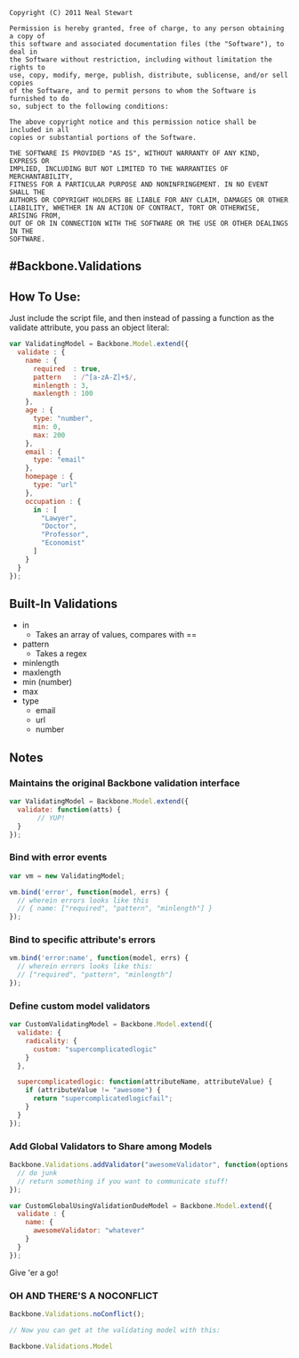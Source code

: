 ```
Copyright (C) 2011 Neal Stewart 

Permission is hereby granted, free of charge, to any person obtaining a copy of
this software and associated documentation files (the "Software"), to deal in
the Software without restriction, including without limitation the rights to
use, copy, modify, merge, publish, distribute, sublicense, and/or sell copies
of the Software, and to permit persons to whom the Software is furnished to do
so, subject to the following conditions:

The above copyright notice and this permission notice shall be included in all
copies or substantial portions of the Software.

THE SOFTWARE IS PROVIDED "AS IS", WITHOUT WARRANTY OF ANY KIND, EXPRESS OR
IMPLIED, INCLUDING BUT NOT LIMITED TO THE WARRANTIES OF MERCHANTABILITY,
FITNESS FOR A PARTICULAR PURPOSE AND NONINFRINGEMENT. IN NO EVENT SHALL THE
AUTHORS OR COPYRIGHT HOLDERS BE LIABLE FOR ANY CLAIM, DAMAGES OR OTHER
LIABILITY, WHETHER IN AN ACTION OF CONTRACT, TORT OR OTHERWISE, ARISING FROM,
OUT OF OR IN CONNECTION WITH THE SOFTWARE OR THE USE OR OTHER DEALINGS IN THE
SOFTWARE.
```


#Backbone.Validations
--------

## How To Use:

Just include the script file, and then instead of passing a function as the validate attribute, you pass an object literal:

```javascript
var ValidatingModel = Backbone.Model.extend({
  validate : {
    name : {
      required  : true,
      pattern   : /^[a-zA-Z]+$/,
      minlength : 3,
      maxlength : 100
    },
    age : {
      type: "number",
      min: 0,
      max: 200
    },
    email : {
      type: "email"
    },
    homepage : {
      type: "url"
    },
    occupation : {
      in : [
        "Lawyer",
        "Doctor",
        "Professor",
        "Economist"
      ]
    }
  }
});
```

## Built-In Validations
- in
  - Takes an array of values, compares with ==
- pattern
  - Takes a regex
- minlength
- maxlength
- min (number)
- max
- type
  - email
  - url
  - number


## Notes

### Maintains the original Backbone validation interface

```javascript
var ValidatingModel = Backbone.Model.extend({
  validate: function(atts) {
       // YUP!
  }
});
```

### Bind with error events

```javascript
var vm = new ValidatingModel;

vm.bind('error', function(model, errs) {
  // wherein errors looks like this
  // { name: ["required", "pattern", "minlength"] }
});
```

### Bind to specific attribute's errors

```javascript
vm.bind('error:name', function(model, errs) {
  // wherein errors looks like this:
  // ["required", "pattern", "minlength"]
});
```

### Define custom model validators

```javascript
var CustomValidatingModel = Backbone.Model.extend({
  validate: {
    radicality: {
      custom: "supercomplicatedlogic" 
    }    
  },

  supercomplicatedlogic: function(attributeName, attributeValue) {
    if (attributeValue != "awesome") {
      return "supercomplicatedlogicfail";
    } 
  }
});
```

### Add Global Validators to Share among Models

```javascript
Backbone.Validations.addValidator("awesomeValidator", function(options, attributeName, model, valueToSet) {
  // do junk
  // return something if you want to communicate stuff!
});

var CustomGlobalUsingValidationDudeModel = Backbone.Model.extend({
  validate : {
    name: {
      awesomeValidator: "whatever"
    }
  } 
});
```

Give 'er a go!

### OH AND THERE'S A NOCONFLICT

```javascript
Backbone.Validations.noConflict();

// Now you can get at the validating model with this:

Backbone.Validations.Model
```

